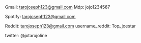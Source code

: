 Gmail: tarojoseph123@gmail.com
Mdp: jojo1234567

Spotify: tarojoseph123@gmail.com

Reddit: tarojoseph123@gmail.com 
username_reddit: Top_joestar

twitter: @jotarojoline

